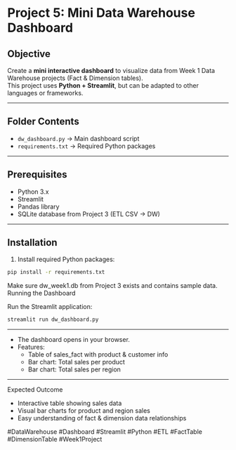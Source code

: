# Project 5: Mini Data Warehouse Dashboard

## Objective
Create a **mini interactive dashboard** to visualize data from Week 1 Data Warehouse projects (Fact & Dimension tables).  
This project uses **Python + Streamlit**, but can be adapted to other languages or frameworks.

---

## Folder Contents
- `dw_dashboard.py` → Main dashboard script  
- `requirements.txt` → Required Python packages  

---

## Prerequisites
- Python 3.x  
- Streamlit  
- Pandas library  
- SQLite database from Project 3 (ETL CSV → DW)  

---

## Installation
1. Install required Python packages:

```bash
pip install -r requirements.txt
```

Make sure dw_week1.db from Project 3 exists and contains sample data.
Running the Dashboard

Run the Streamlit application:

```bash
streamlit run dw_dashboard.py
```
---
- The dashboard opens in your browser.
- Features:
  -  Table of sales_fact with product & customer info
  -  Bar chart: Total sales per product
  - Bar chart: Total sales per region
---
Expected Outcome
- Interactive table showing sales data
- Visual bar charts for product and region sales
- Easy understanding of fact & dimension data relationships

#DataWarehouse #Dashboard #Streamlit #Python #ETL #FactTable #DimensionTable #Week1Project
